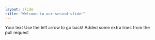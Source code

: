 ```yaml
---
layout: slide
title: "Welcome to our second slide!"
---
```

Your text
Use the left arrow to go back!
Added some extra lines from the pull request
